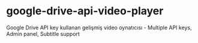 # google-drive-api-video-player
Google Drive API key kullanan gelişmiş video oynatıcısı - Multiple API keys, Admin panel, Subtitle support
